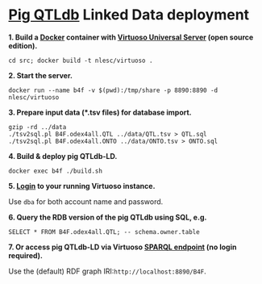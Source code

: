 # [Pig QTLdb](http://www.animalgenome.org/cgi-bin/QTLdb/SS/index) Linked Data deployment

**1. Build a [Docker](https://www.docker.com/) container with [Virtuoso Universal Server](http://virtuoso.openlinksw.com/) (open source edition).**

`cd src; docker build -t nlesc/virtuoso .`

**2. Start the server.**

`docker run --name b4f -v $(pwd):/tmp/share -p 8890:8890 -d nlesc/virtuoso`

**3. Prepare input data (*.tsv files) for database import.**

<pre><code>gzip -rd ../data
./tsv2sql.pl B4F.odex4all.QTL ../data/QTL.tsv > QTL.sql
./tsv2sql.pl B4F.odex4all.ONTO ../data/ONTO.tsv > ONTO.sql
</code></pre>

**4. Build & deploy pig QTLdb-LD.**

`docker exec b4f ./build.sh`

**5. [Login](http://localhost:8890/conductor) to your running Virtuoso instance.**

Use `dba` for both account name and password.

**6. Query the RDB version of the pig QTLdb using SQL, e.g.**

`SELECT * FROM B4F.odex4all.QTL; -- schema.owner.table`


**7. Or access pig QTLdb-LD via Virtuoso [SPARQL endpoint](http://localhost:8890/sparql) (no login required).**

Use the (default) RDF graph IRI:`http://localhost:8890/B4F`.
